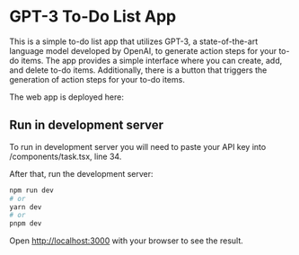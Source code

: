 # GPT-3 To-Do List App

This is a simple to-do list app that utilizes GPT-3, a state-of-the-art language model developed by OpenAI, to generate action steps for your to-do items. The app provides a simple interface where you can create, add, and delete to-do items. Additionally, there is a button that triggers the generation of action steps for your to-do items.

The web app is deployed here: 

## Run in development server
To run in development server you will need to paste your API key into /components/task.tsx, line 34.

After that, run the development server:

```bash
npm run dev
# or
yarn dev
# or
pnpm dev
```

Open [http://localhost:3000](http://localhost:3000) with your browser to see the result.

